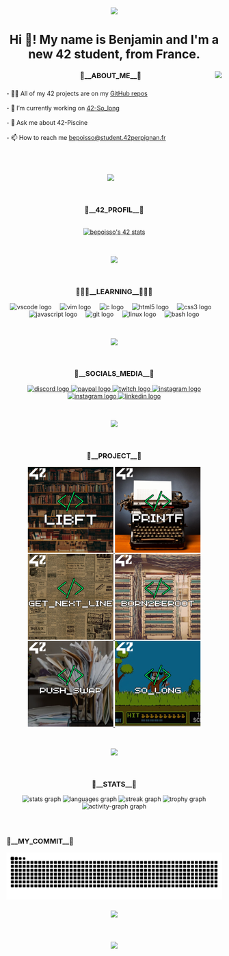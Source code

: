 <br clear="both">

<div align="center">
  <img height="275" src="https://developers.giphy.com/branch/master/static/api-512d36c09662682717108a38bbb5c57d.gif"  />
</div>

###

<h1 align="center">Hi 👋! My name is Benjamin and I'm a new 42 student,  from France.</h2>

###

<img align="right" height="250" src="https://framerusercontent.com/images/vJIjpx5ycJV1WIfMFWhFP3IboD8.gif"  />

###

<h3 align="center">💬__ABOUT_ME__💬</h3>

###

<p align="left">
  - 👨‍💻 All of my 42 projects are on my <a href="https://github.com/Benjamin-poisson?tab=repositories">GitHub repos</a><br><br>
  - 🔭 I’m currently working on <a href="https://github.com/Benjamin-poisson/42-So_long.git">42-So_long</a><br><br>
  - 💬 Ask me about 42-Piscine<br><br>
  - 📫 How to reach me <a href="mailto:bepoisso@student.42perpignan.fr">bepoisso@student.42perpignan.fr</a>
</p>


###

<h4 align="left"></h4>

###

<h4 align="left"></h4>

###

<h4 align="left"></h4>

###
<br>


<br>
<p align="center" style="margin: 10; padding: 0; text-align: center;">
  <img src="https://raw.githubusercontent.com/andreasbm/readme/master/assets/lines/rainbow.png" height="5" style="border: none; margin: 0; padding: 0; max-width: 100%;">
</p>
<br>



  <h3 align="center">📡__42_PROFIL__📡</h3>
  <br>
  <div align= "center">
    <a href="https://github.com/oakoudad/badge42">
      <img src="https://badge.mediaplus.ma/colorfulwaves/bepoisso?1337Badge=off&UM6P=off" alt="bepoisso's 42 stats" />
    </a>
  </div>
<br>
<br>
<p align="center" style="margin: 10; padding: 0; text-align: center;">
  <img src="https://raw.githubusercontent.com/andreasbm/readme/master/assets/lines/rainbow.png" height="5" style="border: none; margin: 0; padding: 0;">
</p>
<br>

###
<h3 align="center">👨🏻‍🎓__LEARNING__👨🏻‍🎓</h3>

<div align="center">
  <img src="https://cdn.jsdelivr.net/gh/devicons/devicon/icons/vscode/vscode-original.svg" height="50" alt="vscode logo"  />
  <img width="12" />
  <img src="https://cdn.jsdelivr.net/gh/devicons/devicon/icons/vim/vim-original.svg" height="50" alt="vim logo"  />
  <img width="12" />
  <img src="https://cdn.jsdelivr.net/gh/devicons/devicon/icons/c/c-original.svg" height="50" alt="c logo"  />
  <img width="12" />
  <img src="https://cdn.jsdelivr.net/gh/devicons/devicon/icons/html5/html5-original.svg" height="50" alt="html5 logo"  />
  <img width="12" />
  <img src="https://cdn.jsdelivr.net/gh/devicons/devicon/icons/css3/css3-original.svg" height="50" alt="css3 logo"  />
  <img width="12" />
  <img src="https://cdn.jsdelivr.net/gh/devicons/devicon/icons/javascript/javascript-original.svg" height="50" alt="javascript logo"  />
  <img width="12" />
  <img src="https://cdn.jsdelivr.net/gh/devicons/devicon/icons/git/git-original.svg" height="50" alt="git logo"  />
  <img width="12" />
  <img src="https://cdn.jsdelivr.net/gh/devicons/devicon/icons/linux/linux-original.svg" height="50" alt="linux logo"  />
  <img width="12" />
  <img src="https://cdn.jsdelivr.net/gh/devicons/devicon/icons/bash/bash-original.svg" height="50" alt="bash logo"  />
</div>
<br>
<br>
<p align="center" style="margin: 10; padding: 0; text-align: center;">
  <img src="https://raw.githubusercontent.com/andreasbm/readme/master/assets/lines/rainbow.png" height="5" style="border: none; margin: 0; padding: 0;">
</p>
<br>

###

<h3 align="center">📨__SOCIALS_MEDIA__📨</h3>

<div align="center">
  <a href="https://discord.gg/tqhUGtgnGT" target="_blank">
    <img src="https://a11ybadges.com/badge?logo=discord" height="33" alt="discord logo"  />
  </a>
  <a href="https://paypal.me/flitchertv" target="_blank">
    <img src="https://a11ybadges.com/badge?logo=paypal" height="33" alt="paypal logo"  />
  </a>
  <a href="https://www.twitch.tv/flitcher" target="_blank">
    <img src="https://a11ybadges.com/badge?logo=twitch" height="33" alt="twitch logo"  />
  </a>
  <a href="https://www.instagram.com/benjii_psn/" target="_blank">
    <img src="https://a11ybadges.com/badge?logo=instagram" height="33" alt="instagram logo"  />
  </a>
  <a href="https://www.youtube.com/watch?v=xvFZjo5PgG0" target="_blank">
    <img src="https://a11ybadges.com/badge?logo=onlyfans" height="33" alt="instagram logo"  />
  <img src="https://a11ybadges.com/badge?logo=linkedin" height="33" alt="linkedin logo"  />
  </a>
</div>
<br>
<br>
<p align="center" style="margin: 10; padding: 0; text-align: center;">
  <img src="https://raw.githubusercontent.com/andreasbm/readme/master/assets/lines/rainbow.png" height="5" style="border: none; margin: 0; padding: 0;">
</p>
<br>

###
<h3 align="center">📁__PROJECT__📁</h3>
<div align="center">
  <a href="https://github.com/Benjamin-poisson/42-libft/" target="_blank">
    <img height="200" src="https://raw.githubusercontent.com/Benjamin-poisson/My_image_bank/refs/heads/main/libft.png" />
  </a>
  <a href="https://github.com/Benjamin-poisson/42-ft_printf/" target="_blank">
    <img height="200" src="https://raw.githubusercontent.com/Benjamin-poisson/My_image_bank/refs/heads/main/printf.png" />
  </a>
  <a href="https://github.com/Benjamin-poisson/42-get_next_line/" target="_blank">
    <img height="200" src="https://raw.githubusercontent.com/Benjamin-poisson/My_image_bank/refs/heads/main/gnl.png" />
  </a>
  <a href="https://github.com/Benjamin-poisson/42-Born2beroot/" target="_blank">
    <img height="200" src="https://raw.githubusercontent.com/Benjamin-poisson/My_image_bank/refs/heads/main/bnorn2beroot.png" />
  </a>
 <a href="https://github.com/Benjamin-poisson/42-Push-swap/" target="_blank">
    <img height="200" src="https://raw.githubusercontent.com/Benjamin-poisson/My_image_bank/refs/heads/main/pushswap.png" />
  </a>
  <a href="https://github.com/Benjamin-poisson/42-So_long/" target="_blank">
    <img height="200" src="https://raw.githubusercontent.com/Benjamin-poisson/My_image_bank/refs/heads/main/so_long.png" />
  </a>
</div>

<br>
<br>
<p align="center" style="margin: 10; padding: 0; text-align: center;">
  <img src="https://raw.githubusercontent.com/andreasbm/readme/master/assets/lines/rainbow.png" height="5" style="border: none; margin: 0; padding: 0;">
</p>
<br>

###
<h3 align="center">🔧__STATS__🔧</h3>
<div align="center">
  <img src="https://github-readme-stats.vercel.app/api?username=Benjamin-poisson&hide_title=false&hide_rank=false&show_icons=true&include_all_commits=true&count_private=true&disable_animations=false&theme=dracula&locale=en&hide_border=false&order=1" height="150" alt="stats graph"  />
  <img src="https://github-readme-stats.vercel.app/api/top-langs?username=Benjamin-poisson&locale=en&hide_title=false&layout=compact&card_width=320&langs_count=5&theme=dracula&hide_border=false&order=2" height="150" alt="languages graph"  />
  <img src="https://streak-stats.demolab.com?user=Benjamin-poisson&locale=en&mode=daily&theme=dracula&hide_border=false&border_radius=5&order=3" height="150" alt="streak graph"  />
  <img src="https://github-profile-trophy.vercel.app?username=Benjamin-poisson&theme=dracula&column=-1&row=1&margin-w=8&margin-h=8&no-bg=false&no-frame=false&order=4" height="150" alt="trophy graph"  />
  <img src="https://github-readme-activity-graph.vercel.app/graph?username=Benjamin-poisson&radius=16&theme=react&area=true&order=5" height="300" alt="activity-graph graph"  />
</div>


###

<br clear="both">
<h3 align="left">🐍__MY_COMMIT__🐍</h3>
<img src="https://raw.githubusercontent.com/Benjamin-poisson/Benjamin-poisson/output/snake.svg" alt="Snake animation" />

###

<div align="center">
  <img src="https://profile-counter.glitch.me/Benjamin-poisson/count.svg?"  />
</div>

###

<br>
<p align="center" style="margin: 10; padding: 0; text-align: center;">
  <img src="https://raw.githubusercontent.com/andreasbm/readme/master/assets/lines/rainbow.png" height="5" style="border: none; margin: 0; padding: 0;">
</p>
<br>
